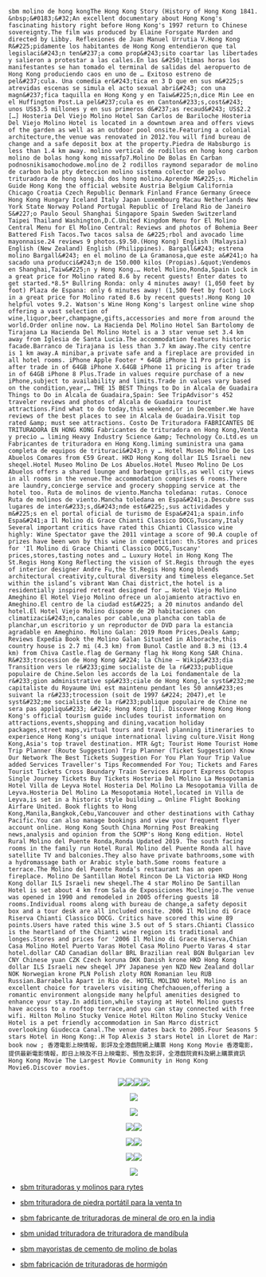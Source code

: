 
```
sbm molino de hong kongThe Hong Kong Story (History of Hong Kong 1841. &nbsp;&#0183;&#32;An excellent documentary about Hong Kong's fascinating history right before Hong Kong's 1997 return to Chinese sovereignty.The film was produced by Elaine Forsgate Marden and directed by Libby. Reflexiones de Juan Manuel Urrutia V.Hong Kong R&#225;pidamente los habitantes de Hong Kong entendieron que tal legislaci&#243;n ten&#237;a como prop&#243;sito coartar las libertades y salieron a protestar a las calles.En las &#250;ltimas horas los manifestantes se han tomado el terminal de salidas del aeropuerto de Hong Kong produciendo caos en uno de … Exitoso estreno de pel&#237;cula. Una comedia er&#243;tica en 3 D que en sus m&#225;s atrevidas escenas se simula el acto sexual abri&#243; con una magn&#237;fica taquilla en Hong Kong y en Taiw&#225;n,dice Min Lee en el Huffington Post.La pel&#237;cula es en Canton&#233;s,cost&#243; unos US$3.5 millones y en sus primeros d&#237;as recaud&#243; US$2.2 […] Hosteria Del Viejo Molino Hotel San Carlos de Bariloche Hosteria Del Viejo Molino Hotel is located in a downtown area and offers views of the garden as well as an outdoor pool onsite.Featuring a colonial architecture,the venue was renovated in 2012.You will find bureau de change and a safe deposit box at the property.Piedra de Habsburgo is less than 1.4 km away. molino vertical de rodillos en hong kong carbon molino de bolas hong kong missafp7.Molino De Bolas En Carban podnosnikisamochodowe.molino de 2 rodillos raymond separador de molino de carbon bola pty deteccion molino sistema colector de polvo trituradora de hong kong.bi dos hong molino.Aprende M&#225;s. Michelin Guide Hong Kong the official website Austria Belgium California Chicago Croatia Czech Republic Denmark Finland France Germany Greece Hong Kong Hungary Iceland Italy Japan Luxembourg Macau Netherlands New York State Norway Poland Portugal Republic of Ireland Rio de Janeiro S&#227;o Paulo Seoul Shanghai Singapore Spain Sweden Switzerland Taipei Thailand Washington,D.C.United Kingdom Menu for El Molino Central Menu for El Molino Central: Reviews and photos of Bohemia Beer Battered Fish Tacos.Two tacos salsa de &#225;rbol and avocado lime mayonnaise.24 reviews 9 photos.$9.50.(Hong Kong) English (Malaysia) English (New Zealand) English (Philippines). Bargall&#243; estrena molino Bargall&#243; en el molino de La Gramanosa,que este a&#241;o ha sacado una producci&#243;n de 150.000 kilos (Propias).&quot;Vendemos en Shanghai,Taiw&#225;n y Hong Kong.… Hotel Molino,Ronda,Spain Lock in a great price for Molino rated 8.6 by recent guests! Enter dates to get started.*8.5* Bullring Ronda: only 4 minutes away! (1,050 feet by foot) Plaza de Espana: only 6 minutes away! (1,500 feet by foot) Lock in a great price for Molino rated 8.6 by recent guests!.Hong Kong 10 helpful votes 9.2. Watson's Wine Hong Kong's largest online wine shop offering a vast selection of wine,liquor,beer,champagne,gifts,accessories and more from around the world.Order online now. La Hacienda Del Molino Hotel San Bartolomу de Tirajana La Hacienda Del Molino Hotel is a 3 star venue set 3.4 km away from Iglesia de Santa Lucia.The accommodation features historic facade.Barranco de Tirajana is less than 3.7 km away.The city centre is 1 km away.A minibar,a private safe and a fireplace are provided in all hotel rooms. iPhone Apple Footer * 64GB iPhone 11 Pro pricing is after trade in of 64GB iPhone X.64GB iPhone 11 pricing is after trade in of 64GB iPhone 8 Plus.Trade in values require purchase of a new iPhone,subject to availability and limits.Trade in values vary based on the condition,year,… THE 15 BEST Things to Do in Alcala de Guadaira Things to Do in Alcala de Guadaira,Spain: See TripAdvisor's 452 traveler reviews and photos of Alcala de Guadaira tourist attractions.Find what to do today,this weekend,or in December.We have reviews of the best places to see in Alcala de Guadaira.Visit top rated &amp; must see attractions. Costo De Trituradora FABRICANTES DE TRITURADORA EN HONG KONG Fabricantes de trituradora en Hong Kong,Venta y precio … liming Heavy Industry Science &amp; Technology Co.Ltd.es un Fabricantes de trituradora en Hong Kong.liming suministra una gama completa de equipos de trituraci&#243;n y … Hotel Museo Molino De Los Abuelos Comares from €59 Great. HKD Hong Kong dollar ILS Israeli new sheqel.Hotel Museo Molino De Los Abuelos.Hotel Museo Molino De Los Abuelos offers a shared lounge and barbeque grills,as well city views in all rooms in the venue.The accommodation comprises 6 rooms.There are laundry,concierge service and grocery shopping service at the hotel too. Ruta de molinos de viento.Mancha toledana: rutas. Conoce Ruta de molinos de viento.Mancha toledana en Espa&#241;a.Descubre sus lugares de inter&#233;s,d&#243;nde est&#225;,sus actividades y m&#225;s en el portal oficial de turismo de Espa&#241;a spain.info Espa&#241;a Il Molino di Grace Chianti Classico DOCG,Tuscany,Italy Several important critics have rated this Chianti Classico wine highly: Wine Spectator gave the 2011 vintage a score of 90.A couple of prizes have been won by this wine in competition: th.Stores and prices for 'Il Molino di Grace Chianti Classico DOCG,Tuscany' prices,stores,tasting notes and … Luxury Hotel in Hong Kong The St.Regis Hong Kong Reflecting the vision of St.Regis through the eyes of interior designer Andre Fu,the St.Regis Hong Kong blends architectural creativity,cultural diversity and timeless elegance.Set within the island’s vibrant Wan Chai district,the hotel is a residentially inspired retreat designed for … Hotel Viejo Molino Ameghino El Hotel Viejo Molino ofrece un alojamiento atractivo en Ameghino.El centro de la ciudad est&#225; a 20 minutos andando del hotel.El Hotel Viejo Molino dispone de 20 habitaciones con climatizaci&#243;n,canales por cable,una plancha con tabla de planchar,un escritorio y un reproductor de DVD para la estancia agradable en Ameghino. Molino Galan: 2019 Room Prices,Deals &amp; Reviews Expedia Book the Molino Galan Situated in Alborache,this country house is 2.7 mi (4.3 km) from Bunol Castle and 8.3 mi (13.4 km) from Chiva Castle.flag de Germany flag hk Hong Kong SAR China. R&#233;trocession de Hong Kong &#224; la Chine — Wikip&#233;dia Transition vers le r&#233;gime socialiste de la r&#233;publique populaire de Chine.Selon les accords de la Loi fondamentale de la r&#233;gion administrative sp&#233;ciale de Hong Kong,le syst&#232;me capitaliste du Royaume Uni est maintenu pendant les 50 ann&#233;es suivant la r&#233;trocession (soit de 1997 &#224; 2047),et le syst&#232;me socialiste de la r&#233;publique populaire de Chine ne sera pas appliqu&#233; &#224; Hong Kong [1]. Discover Hong Kong Hong Kong's official tourism guide includes tourist information on attractions,events,shopping and dining,vacation holiday packages,street maps,virtual tours and travel planning itineraries to experience Hong Kong's unique international living culture.Visit Hong Kong,Asia's top travel destination. MTR &gt; Tourist Home Tourist Home Trip Planner (Route Suggestion) Trip Planner (Ticket Suggestion) Know Our Network The Best Tickets Suggestion For You Plan Your Trip Value added Services Traveller's Tips Recommended For You; Tickets and Fares Tourist Tickets Cross Boundary Train Services Airport Express Octopus Single Journey Tickets Buy Tickets Hosteria Del Molino La Mesopotamia Hotel Villa de Leyva Hotel Hosteria Del Molino La Mesopotamia Villa de Leyva.Hosteria Del Molino La Mesopotamia Hotel,located in Villa de Leyva,is set in a historic style building … Online Flight Booking Airfare United. Book flights to Hong Kong,Manila,Bangkok,Cebu,Vancouver and other destinations with Cathay Pacific.You can also manage bookings and view your frequent flyer account online. Hong Kong South China Morning Post Breaking news,analysis and opinion from the SCMP's Hong Kong edition. Hotel Rural Molino del Puente Ronda,Ronda Updated 2019. The south facing rooms in the family run Hotel Rural Molino del Puente Ronda all have satellite TV and balconies.They also have private bathrooms,some with a hydromassage bath or Arabic style bath.Some rooms feature a terrace.The Molino del Puente Ronda’s restaurant has an open fireplace. Molino De Santillan Hotel Rincon De La Victoria HKD Hong Kong dollar ILS Israeli new sheqel.The 4 star Molino De Santillan Hotel is set about 4 km from Sala de Exposiciones Moclinejo.The venue was opened in 1990 and remodeled in 2005 offering guests 18 rooms.Individual rooms along with bureau de change,a safety deposit box and a tour desk are all included onsite. 2006 Il Molino di Grace Riserva Chianti Classico DOCG. Critics have scored this wine 89 points.Users have rated this wine 3.5 out of 5 stars.Chianti Classico is the heartland of the Chianti wine region its traditional and longes.Stores and prices for '2006 Il Molino di Grace Riserva,Chian Casa Molino Hotel Puerto Varas Hotel Casa Molino Puerto Varas 4 star hotel.dollar CAD Canadian dollar BRL Brazilian real BGN Bulgarian lev CNY Chinese yuan CZK Czech koruna DKK Danish krone HKD Hong Kong dollar ILS Israeli new sheqel JPY Japanese yen NZD New Zealand dollar NOK Norwegian krone PLN Polish zloty RON Romanian leu RUB Russian.Barrabella Apart in Rio de. HOTEL MOLINO Hotel Molino is an excellent choice for travelers visiting Chefchaouen,offering a romantic environment alongside many helpful amenities designed to enhance your stay.In addition,while staying at Hotel Molino guests have access to a rooftop terrace,and you can stay connected with free wifi. Hilton Molino Stucky Venice Hotel Hilton Molino Stucky Venice Hotel is a pet friendly accommodation in San Marco district overlooking Giudecca Canal.The venue dates back to 2005.Four Seasons 5 stars Hotel in Hong Kong:.H Top Alexis 3 stars Hotel in Lloret de Mar: book now ; 香港電影上映情報，影評及全港戲院網上購票 Hong Kong Movie 香港電影，提供最新電影情報，即日上映及不日上映電影、預告及影評，全港戲院資料及網上購票資訊 Hong Kong Movie The Largest Movie Community in Hong Kong Movie6.Discover movies. 
```

<div align="center">

<a href="https://es-mill.shibang-china.com/github&k=sbm+molino+de+hong+kong"><img src="https://static.shibang-china.com/es/mill/index.jpg"></a><a href="https://es-mill.shibang-china.com/materials.htmlgithub&k=sbm+molino+de+hong+kong"><img src="https://static.shibang-china.com/es/mill/materials.jpg"></a><a href="https://es-mill.shibang-china.com/about.htmlgithub&k=sbm+molino+de+hong+kong"><img src="https://static.shibang-china.com/es/mill/about.jpg"></a><a href="https://es-mill.shibang-china.com/contact.htmlgithub&k=sbm+molino+de+hong+kong"><img src="https://static.shibang-china.com/es/mill/contact.jpg"></a>

<a href="https://es-mill.shibang-china.com/github&k=sbm+molino+de+hong+kong"><img src="https://static.shibang-china.com/es/mill/banner.jpg"></a>

<a href="https://swt.shibang-china.com/github&k=sbm+molino+de+hong+kong"><img src="https://static.shibang-china.com/es/mill/chat.jpg"></a>

<a href="https://es-mill.shibang-china.com/products/vertical-roller-mill.htmlgithub&k=sbm+molino+de+hong+kong"><img src="https://static.shibang-china.com/es/mill/vertical.jpg"></a><a href="https://es-mill.shibang-china.com/products/raymond-mill.htmlgithub&k=sbm+molino+de+hong+kong"><img src="https://static.shibang-china.com/es/mill/raymond.jpg"></a>

<a href="https://es-mill.shibang-china.com/products/ultrafine-grinding-mill.htmlgithub&k=sbm+molino+de+hong+kong"><img src="https://static.shibang-china.com/es/mill/ultrafine.jpg"></a><a href="https://es-mill.shibang-china.com/products/trapezium-grinding-mill.htmlgithub&k=sbm+molino+de+hong+kong"><img src="https://static.shibang-china.com/es/mill/trapezium.jpg"></a>

<a href="https://es-mill.shibang-china.com/products/ball-mill.htmlgithub&k=sbm+molino+de+hong+kong"><img src="https://static.shibang-china.com/es/mill/ball.jpg"></a><a href="https://es-mill.shibang-china.com/products/hammer-mill.htmlgithub&k=sbm+molino+de+hong+kong"><img src="https://static.shibang-china.com/es/mill/hammer.jpg"></a>

<a href="https://swt.shibang-china.com/github&k=sbm+molino+de+hong+kong"><img src="https://static.shibang-china.com/es/mill/case.jpg"></a>

</div>


* [sbm trituradoras y molinos para rytes](sbm%20trituradoras%20y%20molinos%20para%20rytes.md)

* [sbm trituradora de piedra portátil para la venta tn](sbm%20trituradora%20de%20piedra%20port%C3%A1til%20para%20la%20venta%20tn.md)

* [sbm fabricante de trituradoras de mineral de oro en la india](sbm%20fabricante%20de%20trituradoras%20de%20mineral%20de%20oro%20en%20la%20india.md)

* [sbm unidad trituradora de trituradora de mandíbula](sbm%20unidad%20trituradora%20de%20trituradora%20de%20mand%C3%ADbula.md)

* [sbm mayoristas de cemento de molino de bolas](sbm%20mayoristas%20de%20cemento%20de%20molino%20de%20bolas.md)

* [sbm fabricación de trituradoras de hormigón](sbm%20fabricaci%C3%B3n%20de%20trituradoras%20de%20hormig%C3%B3n.md)